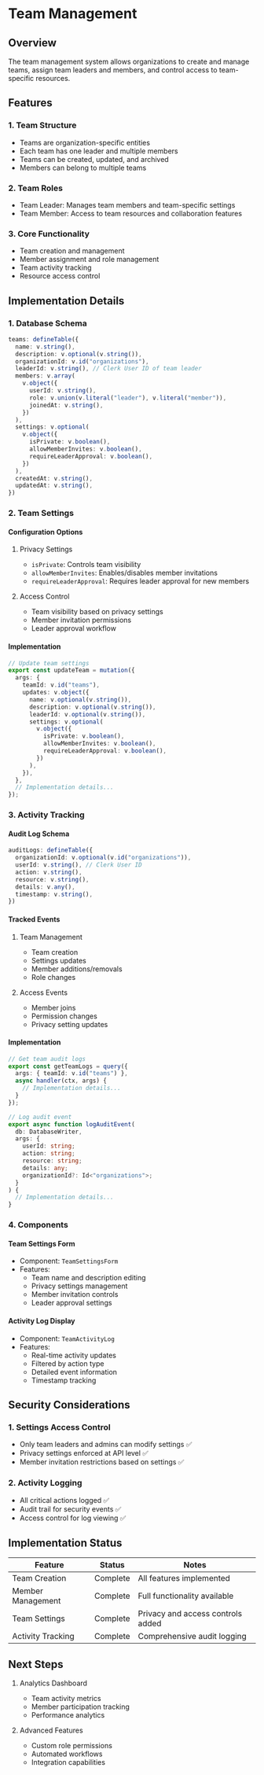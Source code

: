 # Team Management

## Overview
The team management system allows organizations to create and manage teams, assign team leaders and members, and control access to team-specific resources.

## Features

### 1. Team Structure
- Teams are organization-specific entities
- Each team has one leader and multiple members
- Teams can be created, updated, and archived
- Members can belong to multiple teams

### 2. Team Roles
- Team Leader: Manages team members and team-specific settings
- Team Member: Access to team resources and collaboration features

### 3. Core Functionality
- Team creation and management
- Member assignment and role management
- Team activity tracking
- Resource access control

## Implementation Details

### 1. Database Schema
```typescript
teams: defineTable({
  name: v.string(),
  description: v.optional(v.string()),
  organizationId: v.id("organizations"),
  leaderId: v.string(), // Clerk User ID of team leader
  members: v.array(
    v.object({
      userId: v.string(),
      role: v.union(v.literal("leader"), v.literal("member")),
      joinedAt: v.string(),
    })
  ),
  settings: v.optional(
    v.object({
      isPrivate: v.boolean(),
      allowMemberInvites: v.boolean(),
      requireLeaderApproval: v.boolean(),
    })
  ),
  createdAt: v.string(),
  updatedAt: v.string(),
})
```

### 2. Team Settings

#### Configuration Options
1. Privacy Settings
   - `isPrivate`: Controls team visibility
   - `allowMemberInvites`: Enables/disables member invitations
   - `requireLeaderApproval`: Requires leader approval for new members

2. Access Control
   - Team visibility based on privacy settings
   - Member invitation permissions
   - Leader approval workflow

#### Implementation
```typescript
// Update team settings
export const updateTeam = mutation({
  args: {
    teamId: v.id("teams"),
    updates: v.object({
      name: v.optional(v.string()),
      description: v.optional(v.string()),
      leaderId: v.optional(v.string()),
      settings: v.optional(
        v.object({
          isPrivate: v.boolean(),
          allowMemberInvites: v.boolean(),
          requireLeaderApproval: v.boolean(),
        })
      ),
    }),
  },
  // Implementation details...
});
```

### 3. Activity Tracking

#### Audit Log Schema
```typescript
auditLogs: defineTable({
  organizationId: v.optional(v.id("organizations")),
  userId: v.string(), // Clerk User ID
  action: v.string(),
  resource: v.string(),
  details: v.any(),
  timestamp: v.string(),
})
```

#### Tracked Events
1. Team Management
   - Team creation
   - Settings updates
   - Member additions/removals
   - Role changes

2. Access Events
   - Member joins
   - Permission changes
   - Privacy setting updates

#### Implementation
```typescript
// Get team audit logs
export const getTeamLogs = query({
  args: { teamId: v.id("teams") },
  async handler(ctx, args) {
    // Implementation details...
  }
});

// Log audit event
export async function logAuditEvent(
  db: DatabaseWriter,
  args: {
    userId: string;
    action: string;
    resource: string;
    details: any;
    organizationId?: Id<"organizations">;
  }
) {
  // Implementation details...
}
```

### 4. Components

#### Team Settings Form
- Component: `TeamSettingsForm`
- Features:
  - Team name and description editing
  - Privacy settings management
  - Member invitation controls
  - Leader approval settings

#### Activity Log Display
- Component: `TeamActivityLog`
- Features:
  - Real-time activity updates
  - Filtered by action type
  - Detailed event information
  - Timestamp tracking

## Security Considerations

### 1. Settings Access Control
- Only team leaders and admins can modify settings ✅
- Privacy settings enforced at API level ✅
- Member invitation restrictions based on settings ✅

### 2. Activity Logging
- All critical actions logged ✅
- Audit trail for security events ✅
- Access control for log viewing ✅

## Implementation Status

| Feature | Status | Notes |
|---------|--------|-------|
| Team Creation | Complete | All features implemented |
| Member Management | Complete | Full functionality available |
| Team Settings | Complete | Privacy and access controls added |
| Activity Tracking | Complete | Comprehensive audit logging |

## Next Steps

1. Analytics Dashboard
   - Team activity metrics
   - Member participation tracking
   - Performance analytics

2. Advanced Features
   - Custom role permissions
   - Automated workflows
   - Integration capabilities